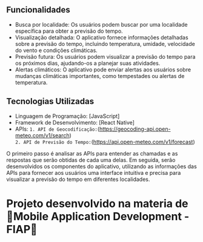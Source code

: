 ## Funcionalidades
- Busca por localidade: Os usuários podem buscar por uma localidade específica para obter a previsão do tempo.
- Visualização detalhada: O aplicativo fornece informações detalhadas sobre a previsão do tempo, incluindo temperatura, umidade, velocidade do vento e condições climáticas.
- Previsão futura: Os usuários podem visualizar a previsão do tempo para os próximos dias, ajudando-os a planejar suas atividades.
- Alertas climáticos: O aplicativo pode enviar alertas aos usuários sobre mudanças climáticas importantes, como tempestades ou alertas de temperatura.

## Tecnologias Utilizadas
- Linguagem de Programação: [JavaScript]
- Framework de Desenvolvimento: [React Native]
- APIs:
  `1. API de Geocodificação:`(https://geocoding-api.open-meteo.com/v1/search)<br>
  `2. API de Previsão do Tempo:`(https://api.open-meteo.com/v1/forecast)

O primeiro passo é analisar as APIs para entender as chamadas e as respostas que serão obtidas de cada uma delas. Em seguida, serão desenvolvidos os componentes do aplicativo, utilizando as informações das APIs para fornecer aos usuários uma interface intuitiva e precisa para visualizar a previsão do tempo em diferentes localidades.

<h1>Projeto desenvolvido na materia de 🩷Mobile Application Development - FIAP🩷</h1>